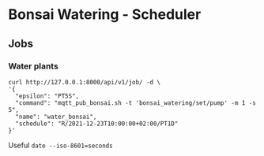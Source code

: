# Bonsai Watering - Scheduler

## Jobs

### Water plants
```shell
curl http://127.0.0.1:8000/api/v1/job/ -d \
'{
  "epsilon": "PT5S",
  "command": "mqtt_pub_bonsai.sh -t 'bonsai_watering/set/pump' -m 1 -s 5",
  "name": "water_bonsai",
  "schedule": "R/2021-12-23T10:00:00+02:00/PT1D"
}'
```
Useful `date --iso-8601=seconds`
